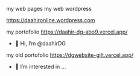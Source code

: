 my web pages
my web wordpress

https://daahironline.wordpress.com



   my portofolio 
https://daahir-dg-abo9.vercel.app/
- 👋 Hi, I’m @daahirDG



my old portofolio 
https://dgwebsite-gilt.vercel.app/

- 👀 I’m interested in ...


